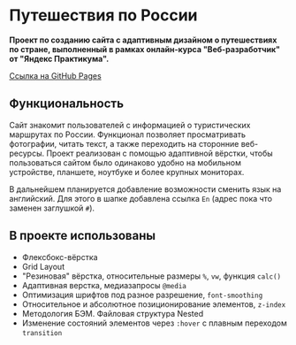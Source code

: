 # Путешествия по России
**Проект по созданию сайта с адаптивным дизайном о путешествиях по стране, выполненный в рамках онлайн-курса "Веб-разработчик" от "Яндекс Практикума".**

[Ссылка на GitHub Pages](https://tatsenko-m.github.io/russian-travel/)

## Функциональность
Сайт знакомит пользователей с информацией о туристических маршрутах по России. Функционал позволяет просматривать фотографии, читать текст, а также переходить на сторонние веб-ресурсы. Проект реализован с помощью адаптивной вёрстки, чтобы пользоваться сайтом было одинаково удобно на мобильном устройстве, планшете, ноутбуке и более крупных мониторах.

В дальнейшем планируется добавление возможности сменить язык на английский. Для этого в шапке добавлена ссылка `En` (адрес пока что заменен заглушкой `#`).

## В проекте использованы
* Флексбокс-вёрстка
* Grid Layout
* "Резиновая" вёрстка, относительные размеры `%`, `vw`, функция `calc()`
* Адаптивная верстка, медиазапросы `@media`
* Оптимизация шрифтов под разное разрешение, `font-smoothing`
* Относительное и абсолютное позиционирование элементов, `z-index`
* Методология БЭМ. Файловая структура Nested
* Изменение состояний элементов через `:hover` с плавным переходом `transition`
